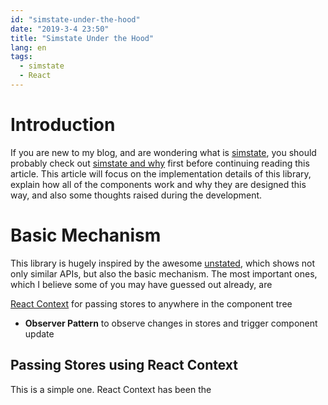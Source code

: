 ```yaml
---
id: "simstate-under-the-hood"
date: "2019-3-4 23:50"
title: "Simstate Under the Hood"
lang: en
tags:
  - simstate
  - React
---
```


# Introduction

If you are new to my blog, and are wondering what is [simstate](https://github.com/daacheen/simstate), you should probably check out [simstate and why](/articles/simstate-and-why) first before continuing reading this article. This article will focus on the implementation details of this library, explain how all of the components work and why they are designed this way, and also some thoughts raised during the development.

# Basic Mechanism

This library is hugely inspired by the awesome [unstated](https://github.com/jamiebuilds/unstated), which shows not only similar APIs, but also the basic mechanism. The most important ones, which I believe some of you may have guessed out already, are

[React Context](https://reactjs.org/docs/context.html) for passing stores to anywhere in the component tree
- **Observer Pattern** to observe changes in stores and trigger component update

## Passing Stores using React Context

This is a simple one. React Context has been the
